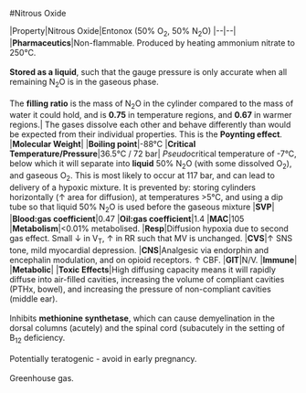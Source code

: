 #Nitrous Oxide


|Property|Nitrous Oxide|Entonox (50% O<sub>2</sub>, 50% N<sub>2</sub>O)
|--|--|
|**Pharmaceutics**|Non-flammable. Produced by heating ammonium nitrate to 250°C.<br><br> **Stored as a liquid**, such that the gauge pressure is only accurate when all remaining N<sub>2</sub>O is in the gaseous phase.<br><br> The **filling ratio** is the mass of N<sub>2</sub>O in the cylinder compared to the mass of water it could hold, and is **0.75** in temperature regions, and **0.67** in warmer regions.| The gases dissolve each other and behave differently than would be expected from their individual properties. This is the **Poynting effect**.
|**Molecular Weight**|
|**Boiling point**|-88°C
|**Critical Temperature/Pressure**|36.5°C / 72 bar| *Pseudo*critical temperature of -7°C, below which it will separate into **liquid** 50% N<sub>2</sub>O (with some dissolved O<sub>2</sub>), and gaseous O<sub>2</sub>. This is most likely to occur at 117 bar, and can lead to delivery of a hypoxic mixture. It is prevented by: storing cylinders horizontally (↑ area for diffusion), at temperatures >5°C, and using a dip tube so that liquid 50% N<sub>2</sub>O is used before the gaseous mixture
|**SVP**|
|**Blood:gas coefficient**|0.47
|**Oil:gas coefficient**|1.4
|**MAC**|105
|**Metabolism**|<0.01% metabolised.
|**Resp**|Diffusion hypoxia due to second gas effect. Small ↓ in V<sub>T</sub>, ↑ in RR such that MV is unchanged.
|**CVS**|↑ SNS tone, mild myocardial depression.
|**CNS**|Analgesic via endorphin and encephalin modulation, and on opioid receptors. ↑ CBF.
|**GIT**|N/V.
|**Immune**|
|**Metabolic**|
|**Toxic Effects**|High diffusing capacity means it will rapidly diffuse into air-filled cavities, increasing the volume of compliant cavities (PTHx, bowel), and increasing the pressure of non-compliant cavities (middle ear). <br><br> Inhibits **methionine synthetase**, which can cause demyelination in the dorsal columns (acutely) and the spinal cord (subacutely in the setting of B<sub>12</sub> deficiency. <br><br> Potentially teratogenic - avoid in early pregnancy. <br><br> Greenhouse gas.

